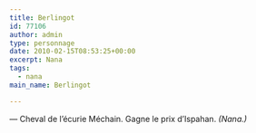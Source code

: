 ```yaml
---
title: Berlingot
id: 77106
author: admin
type: personnage
date: 2010-02-15T08:53:25+00:00
excerpt: Nana
tags:
  - nana
main_name: Berlingot

---
```

— Cheval de l&rsquo;écurie Méchain. Gagne le prix d&rsquo;Ispahan. _(Nana.)_